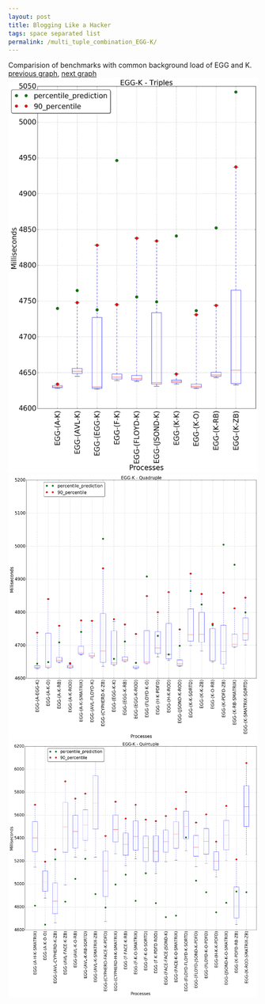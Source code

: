 ```yaml
---
layout: post
title: Blogging Like a Hacker
tags: space separated list
permalink: /multi_tuple_combination_EGG-K/
---
```


Comparision of benchmarks with common background load of EGG and K.
[previous graph](../multi_tuple_combination_EGG-JSOND/), [next graph](../multi_tuple_combination_EGG-O/)
<img src="./images/triple/EGG/EGG-K_box.png" alt="graph figure"><img src="./images/quadruple/EGG/EGG-K_box.png" alt="graph figure"><img src="./images/quintuple/EGG/EGG-K_box.png" alt="graph figure">
